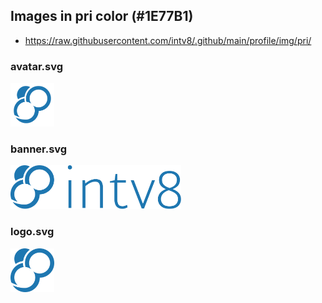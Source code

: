 ## Images in pri color (#1E77B1)

* https://raw.githubusercontent.com/intv8/.github/main/profile/img/pri/

### avatar.svg

<img
  alt="intv8 logo in primary color"
  height="70"
  src="avatar.svg"
/>

### banner.svg

<img
  alt="intv8 banner in primary color"
  height="70"
  src="banner.svg"
/>

### logo.svg

<img
  alt="intv8 logo in primary color"
  height="70"
  src="logo.svg"
/>
